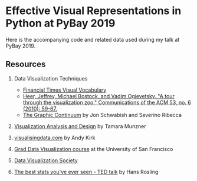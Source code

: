 # Effective Visual Representations in Python at PyBay 2019 

Here is the accompanying code and related data used during my talk at PyBay 2019.

## Resources

1. Data Visualization Techniques

   * [Financial Times Visual Vocabulary](https://github.com/ft-interactive/chart-doctor/tree/master/visual-vocabulary) 
   * [Heer, Jeffrey, Michael Bostock, and Vadim Ogievetsky. "A tour through the visualization zoo." Communications of the ACM 53, no. 6 (2010): 59-67.](https://queue.acm.org/detail.cfm?id=1805128)
   * [The Graphic Continuum](https://policyviz.com/2014/09/09/graphic-continuum/) by Jon Schwabish and Severino Ribecca 
2. [Visualization Analysis and Design](https://www.cs.ubc.ca/~tmm/vadbook/) by Tamara Munzner
3. [visualisingdata.com](https://www.visualisingdata.com/) by Andy Kirk 
4. [Grad Data Visualization course](https://www.cs.usfca.edu/~apjoshi/cs686-grad-vis) at the University of San Francisco
5. [Data Visualization Society](https://www.datavisualizationsociety.com/)
6. [The best stats you've ever seen - TED talk](https://www.ted.com/talks/hans_rosling_shows_the_best_stats_you_ve_ever_seen) by Hans Rosling


